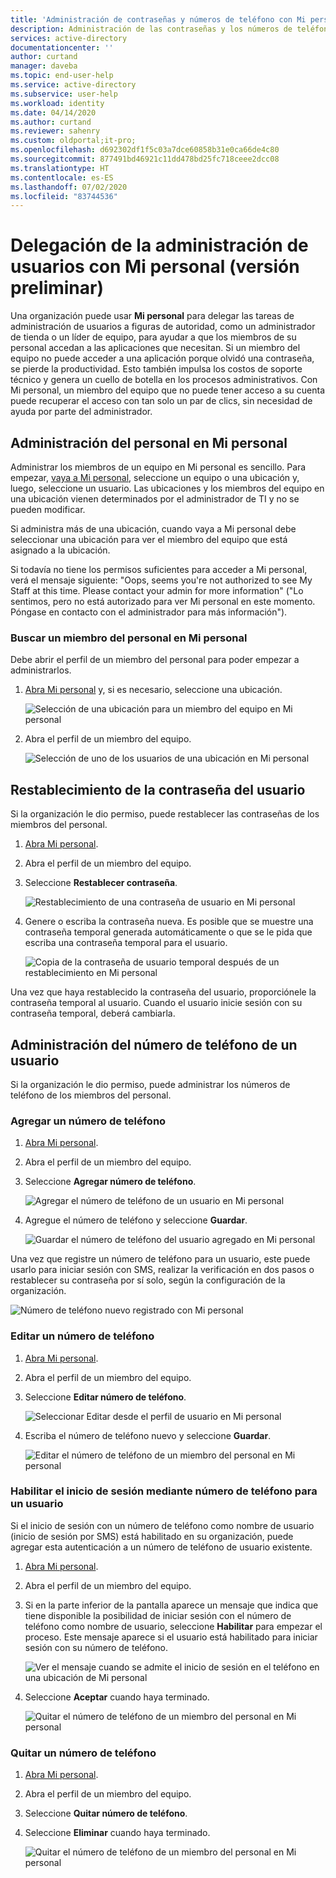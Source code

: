 ```yaml
---
title: 'Administración de contraseñas y números de teléfono con Mi personal (versión preliminar): Azure AD | Microsoft Docs'
description: Administración de las contraseñas y los números de teléfono para sus usuarios con Mi personal
services: active-directory
documentationcenter: ''
author: curtand
manager: daveba
ms.topic: end-user-help
ms.service: active-directory
ms.subservice: user-help
ms.workload: identity
ms.date: 04/14/2020
ms.author: curtand
ms.reviewer: sahenry
ms.custom: oldportal;it-pro;
ms.openlocfilehash: d692302df1f5c03a7dce60858b31e0ca66de4c80
ms.sourcegitcommit: 877491bd46921c11dd478bd25fc718ceee2dcc08
ms.translationtype: HT
ms.contentlocale: es-ES
ms.lasthandoff: 07/02/2020
ms.locfileid: "83744536"
---
```

# <a name="delegate-user-management-with-my-staff-preview"></a>Delegación de la administración de usuarios con Mi personal (versión preliminar)

Una organización puede usar **Mi personal** para delegar las tareas de administración de usuarios a figuras de autoridad, como un administrador de tienda o un líder de equipo, para ayudar a que los miembros de su personal accedan a las aplicaciones que necesitan. Si un miembro del equipo no puede acceder a una aplicación porque olvidó una contraseña, se pierde la productividad. Esto también impulsa los costos de soporte técnico y genera un cuello de botella en los procesos administrativos.  Con Mi personal, un miembro del equipo que no puede tener acceso a su cuenta puede recuperar el acceso con tan solo un par de clics, sin necesidad de ayuda por parte del administrador.

## <a name="manage-your-staff-in-my-staff"></a>Administración del personal en Mi personal

Administrar los miembros de un equipo en Mi personal es sencillo. Para empezar, [vaya a Mi personal](https://aka.ms/mystaff), seleccione un equipo o una ubicación y, luego, seleccione un usuario. Las ubicaciones y los miembros del equipo en una ubicación vienen determinados por el administrador de TI y no se pueden modificar.

Si administra más de una ubicación, cuando vaya a Mi personal debe seleccionar una ubicación para ver el miembro del equipo que está asignado a la ubicación.

Si todavía no tiene los permisos suficientes para acceder a Mi personal, verá el mensaje siguiente: "Oops, seems you're not authorized to see My Staff at this time. Please contact your admin for more information" ("Lo sentimos, pero no está autorizado para ver Mi personal en este momento. Póngase en contacto con el administrador para más información").

### <a name="find-a-staff-member-in-my-staff"></a>Buscar un miembro del personal en Mi personal

Debe abrir el perfil de un miembro del personal para poder empezar a administrarlos.

1. [Abra Mi personal](https://aka.ms/mystaff) y, si es necesario, seleccione una ubicación.

    ![Selección de una ubicación para un miembro del equipo en Mi personal](media/my-staff-team-manager/allaus.png)

1. Abra el perfil de un miembro del equipo.

    ![Selección de uno de los usuarios de una ubicación en Mi personal](media/my-staff-team-manager/aupage.png)

## <a name="reset-a-user-password"></a>Restablecimiento de la contraseña del usuario

Si la organización le dio permiso, puede restablecer las contraseñas de los miembros del personal.

1. [Abra Mi personal](https://aka.ms/mystaff).
1. Abra el perfil de un miembro del equipo.
1. Seleccione **Restablecer contraseña**.

    ![Restablecimiento de una contraseña de usuario en Mi personal](media/my-staff-team-manager/resetpassword1.png)

1. Genere o escriba la contraseña nueva. Es posible que se muestre una contraseña temporal generada automáticamente o que se le pida que escriba una contraseña temporal para el usuario.

    ![Copia de la contraseña de usuario temporal después de un restablecimiento en Mi personal](media/my-staff-team-manager/resetpassword2.png)

Una vez que haya restablecido la contraseña del usuario, proporciónele la contraseña temporal al usuario. Cuando el usuario inicie sesión con su contraseña temporal, deberá cambiarla.

## <a name="manage-a-users-phone-number"></a>Administración del número de teléfono de un usuario

Si la organización le dio permiso, puede administrar los números de teléfono de los miembros del personal.

### <a name="add-a-phone-number"></a>Agregar un número de teléfono

1. [Abra Mi personal](https://aka.ms/mystaff).
1. Abra el perfil de un miembro del equipo.
1. Seleccione **Agregar número de teléfono**.

    ![Agregar el número de teléfono de un usuario en Mi personal](media/my-staff-team-manager/addphone1.png)

1. Agregue el número de teléfono y seleccione **Guardar**.

    ![Guardar el número de teléfono del usuario agregado en Mi personal](media/my-staff-team-manager/addphone2.png)

Una vez que registre un número de teléfono para un usuario, este puede usarlo para iniciar sesión con SMS, realizar la verificación en dos pasos o restablecer su contraseña por sí solo, según la configuración de la organización.

![Número de teléfono nuevo registrado con Mi personal](media/my-staff-team-manager/addphone3.png)

### <a name="edit-a-phone-number"></a>Editar un número de teléfono

1. [Abra Mi personal](https://aka.ms/mystaff).
1. Abra el perfil de un miembro del equipo.
1. Seleccione **Editar número de teléfono**.

    ![Seleccionar Editar desde el perfil de usuario en Mi personal](media/my-staff-team-manager/editphone2.png)

1. Escriba el número de teléfono nuevo y seleccione **Guardar**.

    ![Editar el número de teléfono de un miembro del personal en Mi personal](media/my-staff-team-manager/editphone1.png)

### <a name="enable-phone-number-sign-in-for-a-user"></a>Habilitar el inicio de sesión mediante número de teléfono para un usuario

Si el inicio de sesión con un número de teléfono como nombre de usuario (inicio de sesión por SMS) está habilitado en su organización, puede agregar esta autenticación a un número de teléfono de usuario existente.

1. [Abra Mi personal](https://aka.ms/mystaff).
1. Abra el perfil de un miembro del equipo.
1. Si en la parte inferior de la pantalla aparece un mensaje que indica que tiene disponible la posibilidad de iniciar sesión con el número de teléfono como nombre de usuario, seleccione **Habilitar** para empezar el proceso. Este mensaje aparece si el usuario está habilitado para iniciar sesión con su número de teléfono.

    ![Ver el mensaje cuando se admite el inicio de sesión en el teléfono en una ubicación de Mi personal](media/my-staff-team-manager/enableforms1.png)

1. Seleccione **Aceptar** cuando haya terminado.

    ![Quitar el número de teléfono de un miembro del personal en Mi personal](media/my-staff-team-manager/enableforms2.png)

### <a name="remove-a-phone-number"></a>Quitar un número de teléfono

1. [Abra Mi personal](https://aka.ms/mystaff).
1. Abra el perfil de un miembro del equipo.
1. Seleccione **Quitar número de teléfono**.
1. Seleccione **Eliminar** cuando haya terminado.

    ![Quitar el número de teléfono de un miembro del personal en Mi personal](media/my-staff-team-manager/deletephone1.png)
